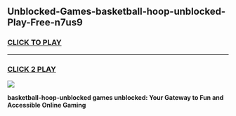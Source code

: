 
## Unblocked-Games-basketball-hoop-unblocked-Play-Free-n7us9
<h3>
<a href="https://premium76.site?title=basketball-hoop-unblocked&ref=21A">CLICK TO PLAY</a></h3>
<hr>

<h3>
<a href="https://premium76.site?title=basketball-hoop-unblocked&ref=21A">CLICK 2 PLAY</a>
  
</h3>

<a href="https://premium76.site?title=basketball-hoop-unblocked&ref=21A"><img src="https://clearcache.store/games.png"></a>


**basketball-hoop-unblocked games unblocked: Your Gateway to Fun and Accessible Online Gaming**
